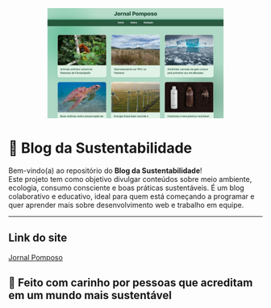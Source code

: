 <p align="center">
  <img width="350" alt="Imagem do Jornal Pomposo" src="img/jornal-pomposo.png">
</p>

# 🌱 Blog da Sustentabilidade

Bem-vindo(a) ao repositório do **Blog da Sustentabilidade**!  
Este projeto tem como objetivo divulgar conteúdos sobre meio ambiente, ecologia, consumo consciente e boas práticas sustentáveis. É um blog colaborativo e educativo, ideal para quem está começando a programar e quer aprender mais sobre desenvolvimento web e trabalho em equipe.

---

## Link do site
<a href="https://jornalpomposo-final.vercel.app/">Jornal Pomposo</a> 


## 💚 Feito com carinho por pessoas que acreditam em um mundo mais sustentável
